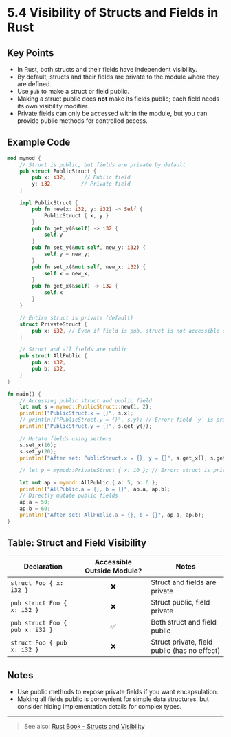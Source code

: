 # 5.4 Visibility of Structs and Fields in Rust

## Key Points

- In Rust, both structs and their fields have independent visibility.
- By default, structs and their fields are private to the module where they are defined.
- Use `pub` to make a struct or field public.
- Making a struct public does **not** make its fields public; each field needs its own visibility modifier.
- Private fields can only be accessed within the module, but you can provide public methods for controlled access.

## Example Code

```rust
mod mymod {
    // Struct is public, but fields are private by default
    pub struct PublicStruct {
        pub x: i32,      // Public field
        y: i32,         // Private field
    }

    impl PublicStruct {
        pub fn new(x: i32, y: i32) -> Self {
            PublicStruct { x, y }
        }
        pub fn get_y(&self) -> i32 {
            self.y
        }
        pub fn set_y(&mut self, new_y: i32) {
            self.y = new_y;
        }
        pub fn set_x(&mut self, new_x: i32) {
            self.x = new_x;
        }
        pub fn get_x(&self) -> i32 {
            self.x
        }
    }

    // Entire struct is private (default)
    struct PrivateStruct {
        pub x: i32, // Even if field is pub, struct is not accessible outside
    }

    // Struct and all fields are public
    pub struct AllPublic {
        pub a: i32,
        pub b: i32,
    }
}

fn main() {
    // Accessing public struct and public field
    let mut s = mymod::PublicStruct::new(1, 2);
    println!("PublicStruct.x = {}", s.x);
    // println!("PublicStruct.y = {}", s.y); // Error: field `y` is private
    println!("PublicStruct.y = {}", s.get_y());

    // Mutate fields using setters
    s.set_x(10);
    s.set_y(20);
    println!("After set: PublicStruct.x = {}, y = {}", s.get_x(), s.get_y());

    // let p = mymod::PrivateStruct { x: 10 }; // Error: struct is private

    let mut ap = mymod::AllPublic { a: 5, b: 6 };
    println!("AllPublic.a = {}, b = {}", ap.a, ap.b);
    // Directly mutate public fields
    ap.a = 50;
    ap.b = 60;
    println!("After set: AllPublic.a = {}, b = {}", ap.a, ap.b);
}
```

## Table: Struct and Field Visibility

| Declaration                      | Accessible Outside Module? | Notes                                       |
|-----------------------------------|:-------------------------:|---------------------------------------------|
| `struct Foo { x: i32 }`           | ❌                        | Struct and fields are private                |
| `pub struct Foo { x: i32 }`       | ❌                        | Struct public, field private                 |
| `pub struct Foo { pub x: i32 }`   | ✅                        | Both struct and field public                 |
| `struct Foo { pub x: i32 }`       | ❌                        | Struct private, field public (has no effect) |

## Notes

- Use public methods to expose private fields if you want encapsulation.
- Making all fields public is convenient for simple data structures, but consider hiding implementation details for complex types.

---

> See also: [Rust Book - Structs and Visibility](https://doc.rust-lang.org/book/ch07-03-paths-for-referring-to-an-item-in-the-module-tree.html)
